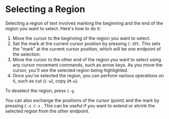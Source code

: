 # Selecting a Region

Selecting a region of text involves marking the beginning and the end of the region you want to select. Here's how to do it:

1. Move the cursor to the beginning of the region you want to select.
2. Set the mark at the current cursor position by pressing `C-SPC`. This sets the "mark" at the current cursor position, which will be one endpoint of the selection.
3. Move the cursor to the other end of the region you want to select using any cursor movement commands, such as arrow keys. As you move the cursor, you'll see the selected region being highlighted.
4. Once you've selected the region, you can perform various operations on it, such as cut (`C-w`), copy (`M-w`).

To deselect the region, press `C-g`.

You can also exchange the positions of the cursor (point) and the mark by pressing `C-x C-x` . This can be useful if you want to extend or shrink the selected region from the other endpoint.
